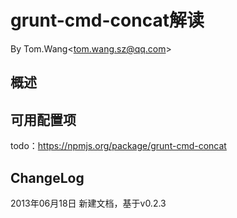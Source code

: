 # grunt-cmd-concat解读 #
By Tom.Wang<tom.wang.sz@qq.com\>

## 概述 ##


## 可用配置项 ##
todo：https://npmjs.org/package/grunt-cmd-concat

## ChangeLog ##
2013年06月18日 新建文档，基于v0.2.3